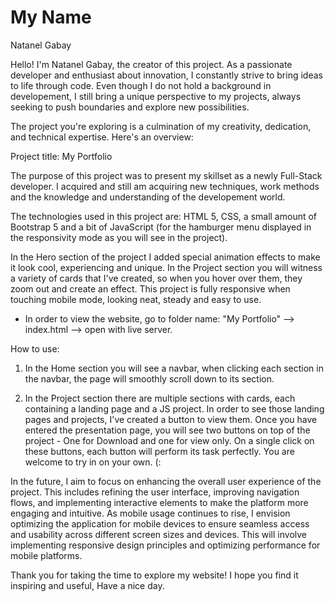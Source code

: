 # My Name
Natanel Gabay

Hello! I'm Natanel Gabay, the creator of this project. As a passionate developer and enthusiast about innovation, I constantly strive to bring ideas to life through code. Even though I do not hold a background in developement, I still bring a unique perspective to my projects, always seeking to push boundaries and explore new possibilities.

The project you're exploring is a culmination of my creativity, dedication, and technical expertise. Here's an overview:

Project title: My Portfolio

The purpose of this project was to present my skillset as a newly Full-Stack developer. I acquired and still am acquiring new techniques, work methods and the knowledge and understanding of the developement world.

The technologies used in this project are: HTML 5, CSS, a small amount of Bootstrap 5 and a bit of JavaScript (for the hamburger menu displayed in the responsivity mode as you will see in the project).

In the Hero section of the project I added special animation effects to make it look cool, experiencing and unique. In the Project section you will witness a variety of cards that I've created, so when you hover over them, they zoom out and create an effect. This project is fully responsive when touching mobile mode, looking neat, steady and easy to use.

* In order to view the website, go to folder name: "My Portfolio" --> index.html --> open with live server.


How to use:
1) In the Home section you will see a navbar, when clicking each section in the navbar, the page will smoothly scroll down to its section.

2) In the Project section there are multiple sections with cards, each containing a landing page and a JS project. In order to see those landing pages and projects, I've created a button to view them. Once you have entered the presentation page, you will see two buttons on top of the project - One for Download and one for view only.
On a single click on these buttons, each button will perform its task perfectly. You are welcome to try in on your own. (:

In the future, I aim to focus on enhancing the overall user experience of the project. This includes refining the user interface, improving navigation flows, and implementing interactive elements to make the platform more engaging and intuitive. As mobile usage continues to rise, I envision optimizing the application for mobile devices to ensure seamless access and usability across different screen sizes and devices. This will involve implementing responsive design principles and optimizing performance for mobile platforms.

Thank you for taking the time to explore my website! I hope you find it inspiring and useful, Have a nice day.



